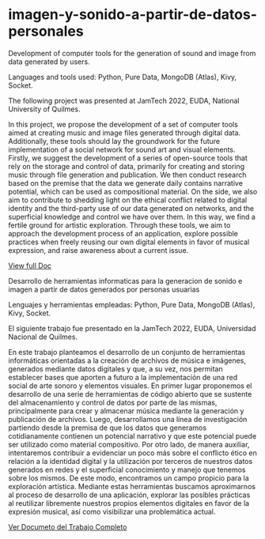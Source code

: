 # imagen-y-sonido-a-partir-de-datos-personales
Development of computer tools for the generation of sound and image from data generated by users.

Languages and tools used: Python, Pure Data, MongoDB (Atlas), Kivy, Socket.

The following project was presented at JamTech 2022, EUDA, National University of Quilmes.

In this project, we propose the development of a set of computer tools aimed at creating music and image files generated through digital data. Additionally, these tools should lay the groundwork for the future implementation of a social network for sound art and visual elements. Firstly, we suggest the development of a series of open-source tools that rely on the storage and control of data, primarily for creating and storing music through file generation and publication. We then conduct research based on the premise that the data we generate daily contains narrative potential, which can be used as compositional material. On the side, we also aim to contribute to shedding light on the ethical conflict related to digital identity and the third-party use of our data generated on networks, and the superficial knowledge and control we have over them. In this way, we find a fertile ground for artistic exploration. Through these tools, we aim to approach the development process of an application, explore possible practices when freely reusing our own digital elements in favor of musical expression, and raise awareness about a current issue.

[View full Doc](https://docs.google.com/document/d/1Do3dNoWw4zzBWcoYFXJi90S2dRaW1j6KhM-0a8jUJHE/edit?usp=sharing)



Desarrollo de herramientas informaticas para la generacion de sonido e imagen a partir de datos generados por personas usuarias

Lenguajes y herramientas empleadas: Python, Pure Data, MongoDB (Atlas), Kivy, Socket. 

El siguiente trabajo fue presentado en la JamTech 2022, EUDA, Universidad Nacional de Quilmes. 

En este trabajo planteamos el desarrollo de un conjunto de herramientas informáticas orientadas a la creación de archivos de música e imágenes, generados mediante datos digitales y que, a su vez, nos permitan establecer bases que aporten a futuro a la  implementación de una red social de arte sonoro y elementos visuales. En primer lugar proponemos el desarrollo de una serie de herramientas de código abierto que se sustente del almacenamiento y control de datos por parte de las mismas, principalmente para crear y almacenar música mediante la generación y publicación de archivos. Luego, desarrollamos una línea de investigación partiendo desde la premisa de que los datos que generamos cotidianamente contienen un potencial narrativo y que este potencial puede ser utilizado como material compositivo. Por otro lado, de manera auxiliar, intentaremos contribuir a evidenciar un poco más sobre el conflicto ético en relación a la identidad digital y la utilización por terceros de nuestros datos generados en redes y el superficial conocimiento y manejo que tenemos sobre los mismos. De este modo, encontramos un campo propicio para la exploración artística. Mediante estas herramientas buscamos aproximarnos al proceso de desarrollo de una aplicación, explorar las posibles prácticas al reutilizar libremente nuestros propios elementos digitales en favor de la expresión musical,  así como visibilizar una problemática actual. 

[Ver Documeto del Trabajo Completo](https://docs.google.com/document/d/1Do3dNoWw4zzBWcoYFXJi90S2dRaW1j6KhM-0a8jUJHE/edit?usp=sharing)
